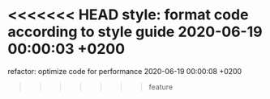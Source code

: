 <<<<<<< HEAD
style: format code according to style guide 2020-06-19 00:00:03 +0200
=======
refactor: optimize code for performance 2020-06-19 00:00:08 +0200
>>>>>>> feature
